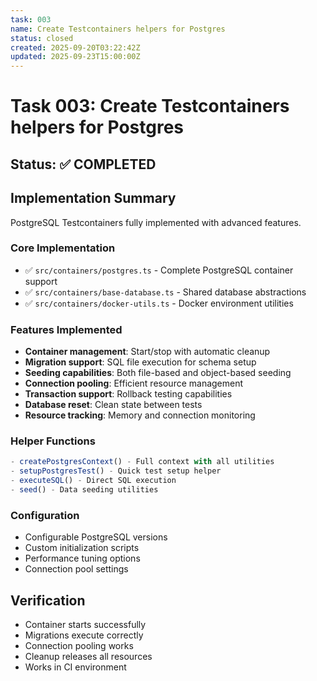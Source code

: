 ```yaml
---
task: 003
name: Create Testcontainers helpers for Postgres
status: closed
created: 2025-09-20T03:22:42Z
updated: 2025-09-23T15:00:00Z
---
```


# Task 003: Create Testcontainers helpers for Postgres

## Status: ✅ COMPLETED

## Implementation Summary

PostgreSQL Testcontainers fully implemented with advanced features.

### Core Implementation

- ✅ `src/containers/postgres.ts` - Complete PostgreSQL container support
- ✅ `src/containers/base-database.ts` - Shared database abstractions
- ✅ `src/containers/docker-utils.ts` - Docker environment utilities

### Features Implemented

- **Container management**: Start/stop with automatic cleanup
- **Migration support**: SQL file execution for schema setup
- **Seeding capabilities**: Both file-based and object-based seeding
- **Connection pooling**: Efficient resource management
- **Transaction support**: Rollback testing capabilities
- **Database reset**: Clean state between tests
- **Resource tracking**: Memory and connection monitoring

### Helper Functions

```typescript
- createPostgresContext() - Full context with all utilities
- setupPostgresTest() - Quick test setup helper
- executeSQL() - Direct SQL execution
- seed() - Data seeding utilities
```

### Configuration

- Configurable PostgreSQL versions
- Custom initialization scripts
- Performance tuning options
- Connection pool settings

## Verification

- Container starts successfully
- Migrations execute correctly
- Connection pooling works
- Cleanup releases all resources
- Works in CI environment
